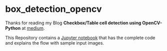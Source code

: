 # box_detection_opencv
Thanks for reading my Blog **Checkbox/Table cell detection using OpenCV-Python** at [medium](https://sreekiranar.medium.com/checkbox-table-cell-detection-using-opencv-python-332c57d25171).

This Repository contains a [Jupyter notebook](https://github.com/Sreekiranar/box_detection_opencv/blob/main/checkbox%20detection.ipynb) that has the complete code and explains the flow with sample input images.

